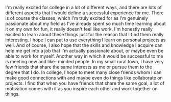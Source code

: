 I'm really excited for college in a lot of different ways, and there are lots of different aspects that I would define a successful experience for me. There is of course the classes, which I'm truly excited for as I'm genuinely passionate about my field as I've already spent so much time learning about it on my own for fun, it really doesn't feel like work. I'm honestly really excited to learn about these things just for the reason that I find them really interesting. I hope I can put to use everything I learn on personal projects as well. And of course, I also hope that the skills and knowledge I acquire can help me get into a job that I'm actually passionate about, or maybe even be able to work for myself. Another way in which it would be successful to me is meeting new and like- minded people. In my small rural town, I have very few friends that share the same interests as me or pursue them to the degree that I do. In college, I hope to meet many close friends whom I can make good connections with and maybe even do things like collaborate on projects. I find that when you have friends that share the same goal, a lot of motivation comes with it as you inspire each other and work together on things.